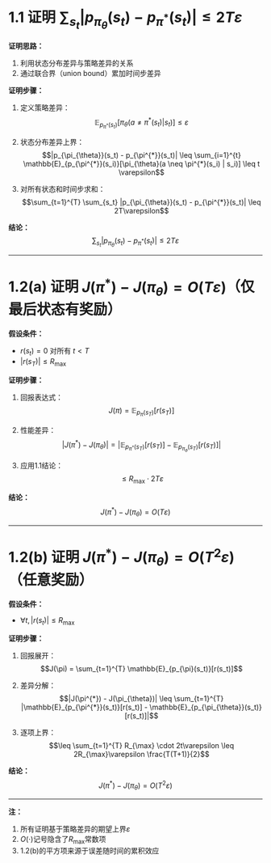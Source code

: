 # 1.1 证明 $\sum_{s_{t}}|p_{\pi_{\theta}}(s_{t})-p_{\pi^{*}}(s_{t})|\leq 2T\varepsilon$

**证明思路：**

1. 利用状态分布差异与策略差异的关系
2. 通过联合界（union bound）累加时间步差异

**证明步骤：**
1. 定义策略差异：
   $$\mathbb{E}_{p_{\pi^{*}}(s_t)}[\pi_{\theta}(a \neq \pi^{*}(s_t) | s_t)] \leq \varepsilon$$

2. 状态分布差异上界：
   $$|p_{\pi_{\theta}}(s_t) - p_{\pi^{*}}(s_t)| \leq \sum_{i=1}^{t} \mathbb{E}_{p_{\pi^{*}}(s_i)}[\pi_{\theta}(a \neq \pi^{*}(s_i) | s_i)] \leq t \varepsilon$$

3. 对所有状态和时间步求和：
   $$\sum_{t=1}^{T} \sum_{s_t} |p_{\pi_{\theta}}(s_t) - p_{\pi^{*}}(s_t)| \leq 2T\varepsilon$$

**结论：**
$$\sum_{s_t} |p_{\pi_{\theta}}(s_t) - p_{\pi^{*}}(s_t)| \leq 2T\varepsilon$$

---

# 1.2(a) 证明 $J(\pi^{*}) - J(\pi_{\theta}) = O(T\varepsilon)$（仅最后状态有奖励）

**假设条件：**
- $r(s_t) = 0$ 对所有 $t < T$
- $|r(s_T)| \leq R_{\max}$

**证明步骤：**
1. 回报表达式：
   $$J(\pi) = \mathbb{E}_{p_{\pi}(s_T)}[r(s_T)]$$

2. 性能差异：
   $$|J(\pi^{*}) - J(\pi_{\theta})| = |\mathbb{E}_{p_{\pi^{*}}(s_T)}[r(s_T)] - \mathbb{E}_{p_{\pi_{\theta}}(s_T)}[r(s_T)]|$$

3. 应用1.1结论：
   $$\leq R_{\max} \cdot 2T\varepsilon$$

**结论：**
$$J(\pi^{*}) - J(\pi_{\theta}) = O(T\varepsilon)$$

---

# 1.2(b) 证明 $J(\pi^{*}) - J(\pi_{\theta}) = O(T^{2}\varepsilon)$（任意奖励）

**假设条件：**
- $\forall t, |r(s_t)| \leq R_{\max}$

**证明步骤：**

1. 回报展开：
   $$J(\pi) = \sum_{t=1}^{T} \mathbb{E}_{p_{\pi}(s_t)}[r(s_t)]$$

2. 差异分解：
   $$|J(\pi^{*}) - J(\pi_{\theta})| \leq \sum_{t=1}^{T} |\mathbb{E}_{p_{\pi^{*}}(s_t)}[r(s_t)] - \mathbb{E}_{p_{\pi_{\theta}}(s_t)}[r(s_t)]|$$

3. 逐项上界：
   $$\leq \sum_{t=1}^{T} R_{\max} \cdot 2t\varepsilon \leq 2R_{\max}\varepsilon \frac{T(T+1)}{2}$$

**结论：**
$$J(\pi^{*}) - J(\pi_{\theta}) = O(T^{2}\varepsilon)$$

---

**注：**
1. 所有证明基于策略差异的期望上界$\varepsilon$
2. $O(\cdot)$记号隐含了$R_{\max}$常数项
3. 1.2(b)的平方项来源于误差随时间的累积效应